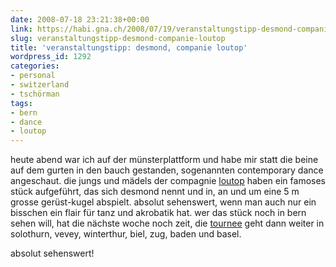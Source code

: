 ```yaml
---
date: 2008-07-18 23:21:38+00:00
link: https://habi.gna.ch/2008/07/19/veranstaltungstipp-desmond-companie-loutop/
slug: veranstaltungstipp-desmond-companie-loutop
title: 'veranstaltungstipp: desmond, companie loutop'
wordpress_id: 1292
categories:
- personal
- switzerland
- tschörman
tags:
- bern
- dance
- loutop
---
```


heute abend war ich auf der münsterplattform und habe mir statt die beine auf dem gurten in den bauch gestanden, sogenannten contemporary dance angeschaut. die jungs und mädels der compagnie [loutop](http://loutop.com/) haben ein famoses stück aufgeführt, das sich desmond nennt und in, an und um eine 5 m grosse gerüst-kugel abspielt. absolut sehenswert, wenn man auch nur ein bisschen ein flair für tanz und akrobatik hat. wer das stück noch in bern sehen will, hat die nächste woche noch zeit, die [tournee](http://loutop.com/tournee.html) geht dann weiter in solothurn, vevey, winterthur, biel, zug, baden und basel.




absolut sehenswert!



